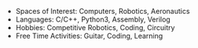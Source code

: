 * Spaces of Interest: Computers, Robotics, Aeronautics
* Languages: C/C++, Python3, Assembly, Verilog
* Hobbies: Competitive Robotics, Coding, Circuitry
* Free Time Activities: Guitar, Coding, Learning
